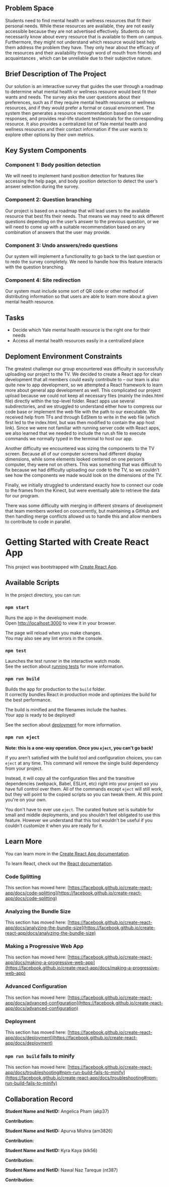 ## Problem Space

Students need to find mental health or wellness resources that fit their personal needs. While these resources are available, they are not easily accessible because they are not advertised effectively. Students do not necessarily know about every resource that is available to them on campus. Furthermore, they might not understand which resource would best help them address the problem they have. They only hear about the efficacy of the resources and their availability through word of mouth from friends and acquaintances , which can be unreliable due to their subjective nature.

## Brief Description of The Project

Our solution is an interactive survey that guides the user through a roadmap to determine what mental health or wellness resource would best fit their wants and needs. The survey asks the user questions about their preferences, such as if they require mental health resources or wellness resources, and if they would prefer a formal or casual environment. The system then generates a resource recommendation based on the user responses, and provides real-life student testimonials for the corresponding resource. It also provides a centralized list of Yale mental health and wellness resources and their contact information if the user wants to explore other options by their own metrics.

## Key System Components

### Component 1: Body position detection
We will need to implement hand position detection for features like accessing the help page, and body position detection to detect the user’s answer selection during the survey.

### Component 2: Question branching
Our project is based on a roadmap that will lead users to the available resource that best fits their needs. That means we may need to ask different questions depending on the user’s answer to the previous question, or we will need to come up with a suitable recommendation based on any combination of answers that the user may provide.

### Component 3: Undo answers/redo questions
Our system will implement a functionality to go back to the last question or to redo the survey completely. We need to handle how this feature interacts with the question branching.

### Component 4: Site redirection
Our system must include some sort of QR code or other method of distributing information so that users are able to learn more about a given mental health resource. 

## Tasks
* Decide which Yale mental health resource is the right one for their needs
* Access all mental health resources easily in a centralized place

## Deploment Environment Constraints

The greatest challenge our group encountered was difficulty in successfully uploading our project to the TV. We decided to create a React app for clean development that all members could easily contribute to – our team is also quite new to app development, so we attempted a React framework to learn more about general app development as well. This complicated our project upload because we could not keep all necessary files (mainly the index.html file) directly within the top-level folder. React apps use several subdirectories, and we struggled to understand either how to compress our code base or implement the web file with the path to our executable. We received help from TFs and through EdStem to write in the web file (which first led to the index.html, but was then modified to contain the app host link). Since we were not familiar with running server code with React apps, we also learned that we needed to include the run.sh file to execute commands we normally typed in the terminal to host our app.

Another difficulty we encountered was sizing the components to the TV screen. Because all of our computer screens had different display dimensions, while some elements looked centered on one person’s computer, they were not on others. This was something that was difficult to fix because we had difficulty uploading our code to the TV, so we couldn’t see how the components we made would look on the dimensions of the TV. 

Finally, we initially struggled to understand exactly how to connect our code to the frames from the Kinect, but were eventually able to retrieve the data for our program. 

There was some difficulty with merging in different streams of development that team members worked on concurrently, but maintaining a GitHub and then handling merge conflicts allowed us to handle this and allow members to contribute to code in parallel.

# Getting Started with Create React App

This project was bootstrapped with [Create React App](https://github.com/facebook/create-react-app).

## Available Scripts

In the project directory, you can run:

### `npm start`

Runs the app in the development mode.\
Open [http://localhost:3000](http://localhost:3000) to view it in your browser.

The page will reload when you make changes.\
You may also see any lint errors in the console.

### `npm test`

Launches the test runner in the interactive watch mode.\
See the section about [running tests](https://facebook.github.io/create-react-app/docs/running-tests) for more information.

### `npm run build`

Builds the app for production to the `build` folder.\
It correctly bundles React in production mode and optimizes the build for the best performance.

The build is minified and the filenames include the hashes.\
Your app is ready to be deployed!

See the section about [deployment](https://facebook.github.io/create-react-app/docs/deployment) for more information.

### `npm run eject`

**Note: this is a one-way operation. Once you `eject`, you can't go back!**

If you aren't satisfied with the build tool and configuration choices, you can `eject` at any time. This command will remove the single build dependency from your project.

Instead, it will copy all the configuration files and the transitive dependencies (webpack, Babel, ESLint, etc) right into your project so you have full control over them. All of the commands except `eject` will still work, but they will point to the copied scripts so you can tweak them. At this point you're on your own.

You don't have to ever use `eject`. The curated feature set is suitable for small and middle deployments, and you shouldn't feel obligated to use this feature. However we understand that this tool wouldn't be useful if you couldn't customize it when you are ready for it.

## Learn More

You can learn more in the [Create React App documentation](https://facebook.github.io/create-react-app/docs/getting-started).

To learn React, check out the [React documentation](https://reactjs.org/).

### Code Splitting

This section has moved here: [https://facebook.github.io/create-react-app/docs/code-splitting](https://facebook.github.io/create-react-app/docs/code-splitting)

### Analyzing the Bundle Size

This section has moved here: [https://facebook.github.io/create-react-app/docs/analyzing-the-bundle-size](https://facebook.github.io/create-react-app/docs/analyzing-the-bundle-size)

### Making a Progressive Web App

This section has moved here: [https://facebook.github.io/create-react-app/docs/making-a-progressive-web-app](https://facebook.github.io/create-react-app/docs/making-a-progressive-web-app)

### Advanced Configuration

This section has moved here: [https://facebook.github.io/create-react-app/docs/advanced-configuration](https://facebook.github.io/create-react-app/docs/advanced-configuration)

### Deployment

This section has moved here: [https://facebook.github.io/create-react-app/docs/deployment](https://facebook.github.io/create-react-app/docs/deployment)

### `npm run build` fails to minify

This section has moved here: [https://facebook.github.io/create-react-app/docs/troubleshooting#npm-run-build-fails-to-minify](https://facebook.github.io/create-react-app/docs/troubleshooting#npm-run-build-fails-to-minify)

## Collaboration Record

**Student Name and NetID:** Angelica Pham (akp37)

**Contribution:** 

**Student Name and NetID:** Apurva Mishra (am3826)

**Contribution:** 

**Student Name and NetID:** Kyra Kaya (klk56)

**Contribution:** 

**Student Name and NetID:** Nawal Naz Tareque (nt387)

**Contribution:** 